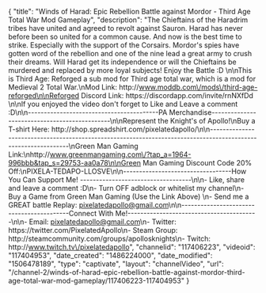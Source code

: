 {
    "title": "Winds of Harad: Epic Rebellion Battle against Mordor  - Third Age Total War Mod Gameplay",
    "description": "The Chieftains of the Haradrim tribes have united and agreed to revolt against Sauron.  Harad has never before been so united for a common cause.  And now is the best time to strike.  Especially with the support of the Corsairs.  Mordor's spies have gotten word of the rebellion and one of the nine lead a great army to crush their dreams.  Will Harad get its independence or will the Chieftains be murdered and replaced by more loyal subjects!  Enjoy the Battle :D \n\nThis is Third Age: Reforged a sub mod for Third age total war, which is a mod for Medieval 2 Total War.\nMod Link: http:\/\/www.moddb.com\/mods\/third-age-reforged\n\nReforged Discord Link: https:\/\/discordapp.com\/invite\/rnNXfDd    \n\nIf you enjoyed the video don't forget to Like and Leave a comment :D\n\n-----------------------------------------PA Merchandise----------------------------------------------\n\nRepresent the Knight's of Apollo!\nBuy a T-shirt Here: http:\/\/shop.spreadshirt.com\/pixelatedapollo\/\n\n---------------------------------------------------------------------------------------------------------------\nGreen Man Gaming Link:\nhttp:\/\/www.greenmangaming.com\/?tap_a=1964-996bbb&tap_s=29753-aa0a78\n\nGreen Man Gaming Discount Code 20% Off:\nPIXELA-TEDAPO-LLOSVE\n\n----------------------------------How You Can Support Me! -----------------------------------\n\n- Like, share and leave a comment :D\n- Turn OFF adblock or whitelist my channel\n- Buy a Game from Green Man Gaming (Use the Link Above) \n- Send me a GREAT battle Replay: pixelatedapollo@gmail.com\n\n------------------------------------------Connect With Me!-----------------------------------------\n\n- Email: pixelatedapollo@gmail.com\n- Twitter: https:\/\/twitter.com\/PixelatedApollo\n- Steam Group:  http:\/\/steamcommunity.com\/groups\/apollosknights\n- Twitch: http:\/\/www.twitch.tv\/pixelatedapollo",
    "channelid": "117406223",
    "videoid": "117404953",
    "date_created": "1486224000",
    "date_modified": "1506478189",
    "type": "captivate",
    "layout": "channelVideo",
    "url": "\/channel-2\/winds-of-harad-epic-rebellion-battle-against-mordor-third-age-total-war-mod-gameplay\/117406223-117404953"
}